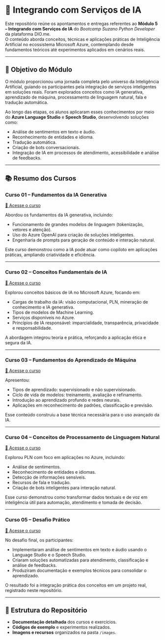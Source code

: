 # 📘 Integrando com Serviços de IA

Este repositório reúne os apontamentos e entregas referentes ao **Módulo 5 – Integrando com Serviços de IA** do *Bootcamp Suzano Python Developer* da plataforma DIO.me.  
O conteúdo aborda conceitos, técnicas e aplicações práticas de Inteligência Artificial no ecossistema Microsoft Azure, contemplando desde fundamentos teóricos até experimentos aplicados em cenários reais.

---

## 🎯 Objetivo do Módulo

O módulo proporcionou uma jornada completa pelo universo da Inteligência Artificial, guiando os participantes pela integração de serviços inteligentes em soluções reais. Foram explorados conceitos como IA generativa, aprendizado de máquina, processamento de linguagem natural, fala e tradução automática.

Ao longo das etapas, os alunos aplicaram esses conhecimentos por meio do **Azure Language Studio** e **Speech Studio**, desenvolvendo soluções como:
- Análise de sentimentos em texto e áudio.
- Reconhecimento de entidades e idioma.
- Tradução automática.
- Criação de bots conversacionais.
- Integração de IA em processos de atendimento, acessibilidade e análise de feedbacks.

---

## 📚 Resumo dos Cursos

### **Curso 01 – Fundamentos da IA Generativa**
[🔗 Acesse o curso](https://github.com/ahaerdy/DIO-fundamentos-da-ia-generativa/tree/main/01-Curso-1-Conceitos_basicos_de_IA_Generativa-Agenda_do_curso#-v%C3%ADdeo-01---conceitos-b%C3%A1sicos-de-ia-generativa---agenda-do-curso)

Abordou os fundamentos da IA generativa, incluindo:
- Funcionamento de grandes modelos de linguagem (tokenização, vetores e atenção).
- Uso do Azure OpenAI para criação de soluções inteligentes.
- Engenharia de prompts para geração de conteúdo e interação natural.

Este curso demonstrou como a IA pode atuar como copiloto em aplicações práticas, ampliando criatividade e eficiência.

---

### **Curso 02 – Conceitos Fundamentais de IA**
[🔗 Acesse o curso](https://github.com/ahaerdy/DIO-fundamentos-da-ia-generativa/tree/main/02-Curso-2-Conceitos_Fundamentais_de_IA#-v%C3%ADdeo-01---apresenta%C3%A7%C3%A3o-do-curso-e-instrutora)

Explorou conceitos básicos de IA no Microsoft Azure, focando em:
- Cargas de trabalho da IA: visão computacional, PLN, mineração de conhecimento e IA generativa.
- Tipos de modelos de Machine Learning.
- Serviços disponíveis no Azure.
- Princípios de IA responsável: imparcialidade, transparência, privacidade e responsabilidade.

A abordagem integrou teoria e prática, reforçando a aplicação ética e segura da IA.

---

### **Curso 03 – Fundamentos do Aprendizado de Máquina**
[🔗 Acesse o curso](https://github.com/ahaerdy/DIO-fundamentos-da-ia-generativa/tree/main/03-Curso-3-Fundamentos_do_Aprendizado_de_Maquina#-v%C3%ADdeo-01---tipos-de-aprendizado-de-m%C3%A1quina)

Apresentou:
- Tipos de aprendizado: supervisionado e não supervisionado.
- Ciclo de vida de modelos: treinamento, avaliação e refinamento.
- Introdução ao aprendizado profundo e redes neurais.
- Aplicações em reconhecimento de padrões, classificação e previsão.

Esse conteúdo construiu a base técnica necessária para o uso avançado da IA.

---

### **Curso 04 – Conceitos de Processamento de Linguagem Natural**
[🔗 Acesse o curso](https://github.com/ahaerdy/DIO-fundamentos-da-ia-generativa/tree/main/04-Curso%204-Conceitos_de_Processamento_de_Linguagem_Natural#-v%C3%ADdeo-01---conceitos-de-processamento-de-linguagem-natural)

Explorou PLN com foco em aplicações no Azure, incluindo:
- Análise de sentimentos.
- Reconhecimento de entidades e idiomas.
- Detecção de informações sensíveis.
- Recursos de fala e tradução.
- Criação de bots inteligentes para interação natural.

Esse curso demonstrou como transformar dados textuais e de voz em inteligência útil para automação, atendimento e tomada de decisão.

---

### **Curso 05 – Desafio Prático**
[🔗 Acesse o curso](https://github.com/ahaerdy/DIO-fundamentos-da-ia-generativa/tree/main/05-Curso%205-Analise_de_Sentimentos_com_Language_Studio_no_Azure_AI#-v%C3%ADdeo-01---an%C3%A1lise-de-texto-e-resposta-a-perguntas)

No desafio final, os participantes:
- Implementaram análise de sentimentos em texto e áudio usando o Language Studio e o Speech Studio.
- Criaram soluções automatizadas para atendimento, classificação e análise de feedbacks.
- Produziram documentação e exemplos técnicos para consolidar o aprendizado.

O resultado foi a integração prática dos conceitos em um projeto real, registrado neste repositório.

---

## 📂 Estrutura do Repositório
- **Documentação detalhada** dos cursos e exercícios.
- **Códigos de exemplo** e experimentos realizados.
- **Imagens e recursos** organizados na pasta `/images`.